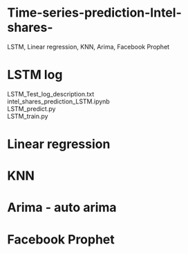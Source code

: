 # Time-series-prediction-Intel-shares-
LSTM,  Linear regression, KNN, Arima, Facebook Prophet

# LSTM log <br>
LSTM_Test_log_description.txt<br>
intel_shares_prediction_LSTM.ipynb<br>
LSTM_predict.py<br>
LSTM_train.py<br>


# Linear regression

# KNN

# Arima - auto arima

# Facebook Prophet
